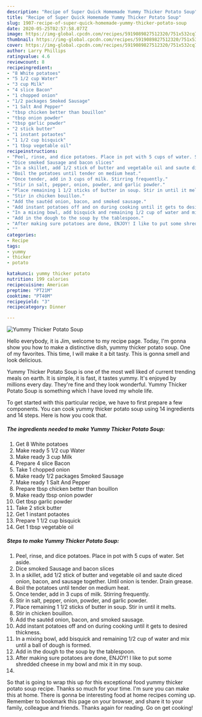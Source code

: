 ```yaml
---
description: "Recipe of Super Quick Homemade Yummy Thicker Potato Soup"
title: "Recipe of Super Quick Homemade Yummy Thicker Potato Soup"
slug: 1907-recipe-of-super-quick-homemade-yummy-thicker-potato-soup
date: 2020-05-25T02:57:58.077Z
image: https://img-global.cpcdn.com/recipes/5919089827512320/751x532cq70/yummy-thicker-potato-soup-recipe-main-photo.jpg
thumbnail: https://img-global.cpcdn.com/recipes/5919089827512320/751x532cq70/yummy-thicker-potato-soup-recipe-main-photo.jpg
cover: https://img-global.cpcdn.com/recipes/5919089827512320/751x532cq70/yummy-thicker-potato-soup-recipe-main-photo.jpg
author: Larry Phillips
ratingvalue: 4.6
reviewcount: 8
recipeingredient:
- "8 White potatoes"
- "5 1/2 cup Water"
- "3 cup Milk"
- "4 slice Bacon"
- "1 chopped onion"
- "1/2 packages Smoked Sausage"
- "1 Salt And Pepper"
- "tbsp chicken better than bouillon"
- "tbsp onion powder"
- "tbsp garlic powder"
- "2 stick butter"
- "1 instant potaotes"
- "1 1/2 cup bisquick"
- "1 tbsp vegetable oil"
recipeinstructions:
- "Peel, rinse, and dice potatoes. Place in pot with 5 cups of water. Set aside."
- "Dice smoked Sausage and bacon slices"
- "In a skillet, add 1/2 stick of butter and vegetable oil and saute diced onion, bacon, and sausage together. Until onion is tender. Drain grease."
- "Boil the potatoes until tender on medium heat."
- "Once tender, add in 3 cups of milk. Stirring frequently."
- "Stir in salt, pepper, onion, powder, and garlic powder."
- "Place remaining 1 1/2 sticks of butter in soup. Stir in until it melts."
- "Stir in chicken bouillon."
- "Add the sautéd onion, bacon, and smoked sausage."
- "Add instant potatoes off and on during cooking until it gets to desired thickness."
- "In a mixing bowl, add bisquick and remaining 1/2 cup of water and mix until a ball of dough is formed."
- "Add in the dough to the soup by the tablespoon."
- "After making sure potatoes are done, ENJOY! I like to put some shredded cheese in my bowl and mix it in my soup."
- ""
categories:
- Recipe
tags:
- yummy
- thicker
- potato

katakunci: yummy thicker potato 
nutrition: 199 calories
recipecuisine: American
preptime: "PT21M"
cooktime: "PT40M"
recipeyield: "3"
recipecategory: Dinner

---
```



![Yummy Thicker Potato Soup](https://img-global.cpcdn.com/recipes/5919089827512320/751x532cq70/yummy-thicker-potato-soup-recipe-main-photo.jpg)

Hello everybody, it is Jim, welcome to my recipe page. Today, I'm gonna show you how to make a distinctive dish, yummy thicker potato soup. One of my favorites. This time, I will make it a bit tasty. This is gonna smell and look delicious.

Yummy Thicker Potato Soup is one of the most well liked of current trending meals on earth. It is simple, it is fast, it tastes yummy. It's enjoyed by millions every day. They're fine and they look wonderful. Yummy Thicker Potato Soup is something which I have loved my whole life.




To get started with this particular recipe, we have to first prepare a few components. You can cook yummy thicker potato soup using 14 ingredients and 14 steps. Here is how you cook that.

<!--inarticleads1-->

##### The ingredients needed to make Yummy Thicker Potato Soup:

1. Get 8 White potatoes
1. Make ready 5 1/2 cup Water
1. Make ready 3 cup Milk
1. Prepare 4 slice Bacon
1. Take 1 chopped onion
1. Make ready 1/2 packages Smoked Sausage
1. Make ready 1 Salt And Pepper
1. Prepare tbsp chicken better than bouillon
1. Make ready tbsp onion powder
1. Get tbsp garlic powder
1. Take 2 stick butter
1. Get 1 instant potaotes
1. Prepare 1 1/2 cup bisquick
1. Get 1 tbsp vegetable oil




<!--inarticleads2-->

##### Steps to make Yummy Thicker Potato Soup:

1. Peel, rinse, and dice potatoes. Place in pot with 5 cups of water. Set aside.
1. Dice smoked Sausage and bacon slices
1. In a skillet, add 1/2 stick of butter and vegetable oil and saute diced onion, bacon, and sausage together. Until onion is tender. Drain grease.
1. Boil the potatoes until tender on medium heat.
1. Once tender, add in 3 cups of milk. Stirring frequently.
1. Stir in salt, pepper, onion, powder, and garlic powder.
1. Place remaining 1 1/2 sticks of butter in soup. Stir in until it melts.
1. Stir in chicken bouillon.
1. Add the sautéd onion, bacon, and smoked sausage.
1. Add instant potatoes off and on during cooking until it gets to desired thickness.
1. In a mixing bowl, add bisquick and remaining 1/2 cup of water and mix until a ball of dough is formed.
1. Add in the dough to the soup by the tablespoon.
1. After making sure potatoes are done, ENJOY! I like to put some shredded cheese in my bowl and mix it in my soup.
1. 




So that is going to wrap this up for this exceptional food yummy thicker potato soup recipe. Thanks so much for your time. I'm sure you can make this at home. There is gonna be interesting food at home recipes coming up. Remember to bookmark this page on your browser, and share it to your family, colleague and friends. Thanks again for reading. Go on get cooking!
